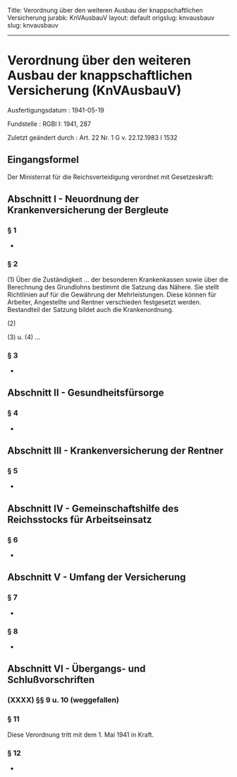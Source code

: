 Title: Verordnung über den weiteren Ausbau der knappschaftlichen Versicherung
jurabk: KnVAusbauV
layout: default
origslug: knvausbauv
slug: knvausbauv

---

# Verordnung über den weiteren Ausbau der knappschaftlichen Versicherung (KnVAusbauV)

Ausfertigungsdatum
:   1941-05-19

Fundstelle
:   RGBl I: 1941, 287

Zuletzt geändert durch
:   Art. 22 Nr. 1 G v. 22.12.1983 I 1532


## Eingangsformel

Der Ministerrat für die Reichsverteidigung verordnet mit
Gesetzeskraft:


## Abschnitt I - Neuordnung der Krankenversicherung der Bergleute



### § 1

-


### § 2

(1) Über die Zuständigkeit ... der besonderen Krankenkassen sowie über
die Berechnung des Grundlohns bestimmt die Satzung das Nähere. Sie
stellt Richtlinien auf für die Gewährung der Mehrleistungen. Diese
können für Arbeiter, Angestellte und Rentner verschieden festgesetzt
werden. Bestandteil der Satzung bildet auch die Krankenordnung.

(2)

(3) u. (4) ...


### § 3

-


## Abschnitt II - Gesundheitsfürsorge



### § 4

-


## Abschnitt III - Krankenversicherung der Rentner



### § 5

-


## Abschnitt IV - Gemeinschaftshilfe des Reichsstocks für Arbeitseinsatz



### § 6

-


## Abschnitt V - Umfang der Versicherung



### § 7

-


### § 8

-


## Abschnitt VI - Übergangs- und Schlußvorschriften



### (XXXX) §§ 9 u. 10 (weggefallen)



### § 11

Diese Verordnung tritt mit dem 1. Mai 1941 in Kraft.


### § 12

-

